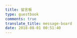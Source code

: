 ```yaml
---
title: 留言板
type: guestbook
comments: true
translate_title: message-board
date: 2018-08-01 00:51:40
---
```

<div class="ds-recent-visitors" data-num-items="28" data-avatar-size="42" id="ds-recent-visitors"></div>
